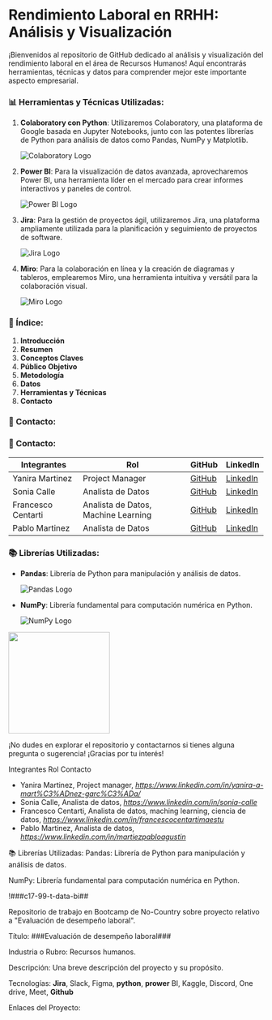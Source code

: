# Rendimiento Laboral en RRHH: Análisis y Visualización

¡Bienvenidos al repositorio de GitHub dedicado al análisis y visualización del rendimiento laboral en el área de Recursos Humanos! Aquí encontrarás herramientas, técnicas y datos para comprender mejor este importante aspecto empresarial.

### 📊 Herramientas y Técnicas Utilizadas:

1. **Colaboratory con Python**: Utilizaremos Colaboratory, una plataforma de Google basada en Jupyter Notebooks, junto con las potentes librerías de Python para análisis de datos como Pandas, NumPy y Matplotlib.
   
   ![Colaboratory Logo](https://colab.research.google.com/img/colab_favicon_256px.png)

2. **Power BI**: Para la visualización de datos avanzada, aprovecharemos Power BI, una herramienta líder en el mercado para crear informes interactivos y paneles de control.
   
   ![Power BI Logo](https://powerbi.microsoft.com/pictures/application-thumbnail/application_200x200.png)

3. **Jira**: Para la gestión de proyectos ágil, utilizaremos Jira, una plataforma ampliamente utilizada para la planificación y seguimiento de proyectos de software.
   
   ![Jira Logo](https://www.atlassian.com/software/jira/brand-resources/images/_jira_lockup_black.svg)

4. **Miro**: Para la colaboración en línea y la creación de diagramas y tableros, emplearemos Miro, una herramienta intuitiva y versátil para la colaboración visual.
   
   ![Miro Logo](https://miro.com/static/images/layout/favicon-32x32.png)

### 📝 Índice:

1. **Introducción**
2. **Resumen**
3. **Conceptos Claves**
4. **Público Objetivo**
5. **Metodología**
6. **Datos**
7. **Herramientas y Técnicas**
8. **Contacto**

### 👥 Contacto:

### 👥 Contacto:

| Integrantes          | Rol                                     | GitHub                                        | LinkedIn                                                                           |
|----------------------|-----------------------------------------|-----------------------------------------------|------------------------------------------------------------------------------------|
| Yanira Martinez     | Project Manager                          | [GitHub](https://github.com/YaniraMartinez)  | [LinkedIn](https://www.linkedin.com/in/yanira-a-mart%C3%ADnez-garc%C3%ADa/)       |
| Sonia Calle         | Analista de Datos                       | [GitHub](https://github.com/SoniaCalle)       | [LinkedIn](https://www.linkedin.com/in/sonia-calle)                                 |
| Francesco Centarti  | Analista de Datos, Machine Learning      | [GitHub](https://github.com/FrancescoCentarti) | [LinkedIn](https://www.linkedin.com/in/francescocentartimaestu)                     |
| Pablo Martinez      | Analista de Datos                       | [GitHub](https://github.com/PabloMartinez)    | [LinkedIn](https://www.linkedin.com/in/martiezpabloagustin)                         |


### 📚 Librerías Utilizadas:

- **Pandas**: Librería de Python para manipulación y análisis de datos.
  
  ![Pandas Logo](https://pandas.pydata.org/static/img/pandas_mark.svg)

- **NumPy**: Librería fundamental para computación numérica en Python.
  
  ![NumPy Logo](https://numpy.org/images/logos/numpy.svg)



<img src="img.jpg" width="200">

¡No dudes en explorar el repositorio y contactarnos si tienes alguna pregunta o sugerencia! ¡Gracias por tu interés!

Integrantes	Rol	Contacto
- Yanira Martinez, Project manager, _https://www.linkedin.com/in/yanira-a-mart%C3%ADnez-garc%C3%ADa/_
- Sonia Calle, Analista de datos, _https://www.linkedin.com/in/sonia-calle_
- Francesco Centarti, Analista de datos, maching learning, ciencia de datos,
_https://www.linkedin.com/in/francescocentartimaestu_
- Pablo Martinez, Analista de datos,
_https://www.linkedin.com/in/martiezpabloagustin_

📚 Librerías Utilizadas:
Pandas: Librería de Python para manipulación y análisis de datos.

NumPy: Librería fundamental para computación numérica en Python.





!###c17-99-t-data-bi##

Repositorio de trabajo en Bootcamp de No-Country sobre proyecto relativo a "Evaluación de desempeño laboral".

Título: ###Evaluación de desempeño laboral###

Industria o Rubro: Recursos humanos.

Descripción: Una breve descripción del proyecto y su propósito.



Tecnologías: **Jira**, Slack, Figma, **python**, **prower** BI, Kaggle, Discord, One drive, Meet, **Github**

Enlaces del Proyecto: 
